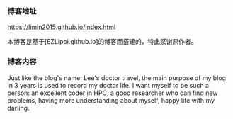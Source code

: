 ### 博客地址
https://limin2015.github.io/index.html

本博客是基于[EZLippi.github.io]的博客而搭建的，特此感谢原作者。

### 博客内容
Just like the blog's name: Lee's doctor travel, the main purpose
of my blog in 3 years is used to record my doctor life. I want myself to be such a person: an excellent coder in HPC, a good researcher who can find new problems, having more understanding about myself, happy life with my darling.
